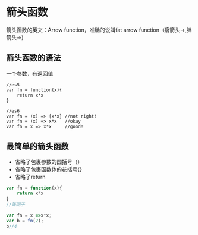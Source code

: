 # 箭头函数

箭头函数的英文：Arrow function，准确的说叫fat arrow function（瘦箭头-&gt;,胖箭头=&gt;\)

## 箭头函数的语法

一个参数，有返回值

```
//es5
var fn = function(x){
    return x*x
}

//es6
var fn = (x) => {x*x} //not right!
var fn = (x) => x*x   //okay
var fn = x => x*x     //good!
```

## 最简单的箭头函数

* 省略了包裹参数的圆括号（）
* 省略了包裹函数体的花括号{}
* 省略了return

```js
var fn = function(x){
    return x*x
}
//等同于

var fn = x =>x*x;
var b = fn(2);
b//4
```



